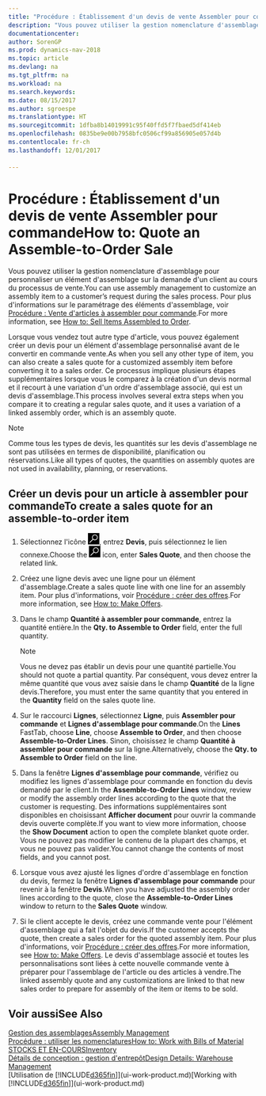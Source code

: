 ```yaml
---
title: "Procédure : Établissement d'un devis de vente Assembler pour commande"
description: "Vous pouvez utiliser la gestion nomenclature d'assemblage pour personnaliser un élément d'assemblage sur la demande d'un client au cours du processus de vente."
documentationcenter: 
author: SorenGP
ms.prod: dynamics-nav-2018
ms.topic: article
ms.devlang: na
ms.tgt_pltfrm: na
ms.workload: na
ms.search.keywords: 
ms.date: 08/15/2017
ms.author: sgroespe
ms.translationtype: HT
ms.sourcegitcommit: 1dfba8b14019991c95f40ffd5f7fbaed5df414eb
ms.openlocfilehash: 0835be9e00b7958bfc0506cf99a856905e057d4b
ms.contentlocale: fr-ch
ms.lasthandoff: 12/01/2017

---
```

# <a name="how-to-quote-an-assemble-to-order-sale"></a><span data-ttu-id="1cd69-103">Procédure : Établissement d'un devis de vente Assembler pour commande</span><span class="sxs-lookup"><span data-stu-id="1cd69-103">How to: Quote an Assemble-to-Order Sale</span></span>
<span data-ttu-id="1cd69-104">Vous pouvez utiliser la gestion nomenclature d'assemblage pour personnaliser un élément d'assemblage sur la demande d'un client au cours du processus de vente.</span><span class="sxs-lookup"><span data-stu-id="1cd69-104">You can use assembly management to customize an assembly item to a customer’s request during the sales process.</span></span> <span data-ttu-id="1cd69-105">Pour plus d'informations sur le paramétrage des éléments d'assemblage, voir [Procédure : Vente d'articles à assembler pour commande](assembly-how-to-sell-items-assembled-to-order.md).</span><span class="sxs-lookup"><span data-stu-id="1cd69-105">For more information, see [How to: Sell Items Assembled to Order](assembly-how-to-sell-items-assembled-to-order.md).</span></span>  

<span data-ttu-id="1cd69-106">Lorsque vous vendez tout autre type d'article, vous pouvez également créer un devis pour un élément d'assemblage personnalisé avant de le convertir en commande vente.</span><span class="sxs-lookup"><span data-stu-id="1cd69-106">As when you sell any other type of item, you can also create a sales quote for a customized assembly item before converting it to a sales order.</span></span> <span data-ttu-id="1cd69-107">Ce processus implique plusieurs étapes supplémentaires lorsque vous le comparez à la création d'un devis normal et il recourt à une variation d'un ordre d'assemblage associé, qui est un devis d'assemblage.</span><span class="sxs-lookup"><span data-stu-id="1cd69-107">This process involves several extra steps when you compare it to creating a regular sales quote, and it uses a variation of a linked assembly order, which is an assembly quote.</span></span>

> [!NOTE]  
>  <span data-ttu-id="1cd69-108">Comme tous les types de devis, les quantités sur les devis d'assemblage ne sont pas utilisées en termes de disponibilité, planification ou réservations.</span><span class="sxs-lookup"><span data-stu-id="1cd69-108">Like all types of quotes, the quantities on assembly quotes are not used in availability, planning, or reservations.</span></span>  

## <a name="to-create-a-sales-quote-for-an-assemble-to-order-item"></a><span data-ttu-id="1cd69-109">Créer un devis pour un article à assembler pour commande</span><span class="sxs-lookup"><span data-stu-id="1cd69-109">To create a sales quote for an assemble-to-order item</span></span>  
1.  <span data-ttu-id="1cd69-110">Sélectionnez l'icône ![Page ou état pour la recherche](media/ui-search/search_small.png "icône Page ou état pour la recherche"), entrez **Devis**, puis sélectionnez le lien connexe.</span><span class="sxs-lookup"><span data-stu-id="1cd69-110">Choose the ![Search for Page or Report](media/ui-search/search_small.png "Search for Page or Report icon") icon, enter **Sales Quote**, and then choose the related link.</span></span>  
2.  <span data-ttu-id="1cd69-111">Créez une ligne devis avec une ligne pour un élément d'assemblage.</span><span class="sxs-lookup"><span data-stu-id="1cd69-111">Create a sales quote line with one line for an assembly item.</span></span> <span data-ttu-id="1cd69-112">Pour plus d'informations, voir [Procédure : créer des offres](sales-how-make-offers.md).</span><span class="sxs-lookup"><span data-stu-id="1cd69-112">For more information, see [How to: Make Offers](sales-how-make-offers.md).</span></span>  
3.  <span data-ttu-id="1cd69-113">Dans le champ **Quantité à assembler pour commande**, entrez la quantité entière.</span><span class="sxs-lookup"><span data-stu-id="1cd69-113">In the **Qty. to Assemble to Order** field, enter the full quantity.</span></span>

    > [!NOTE]  
    >  <span data-ttu-id="1cd69-114">Vous ne devez pas établir un devis pour une quantité partielle.</span><span class="sxs-lookup"><span data-stu-id="1cd69-114">You should not quote a partial quantity.</span></span> <span data-ttu-id="1cd69-115">Par conséquent, vous devez entrer la même quantité que vous avez saisie dans le champ **Quantité** de la ligne devis.</span><span class="sxs-lookup"><span data-stu-id="1cd69-115">Therefore, you must enter the same quantity that you entered in the **Quantity** field on the sales quote line.</span></span>  

4.  <span data-ttu-id="1cd69-116">Sur le raccourci **Lignes**, sélectionnez **Ligne**, puis **Assembler pour commande** et **Lignes d'assemblage pour commande**.</span><span class="sxs-lookup"><span data-stu-id="1cd69-116">On the **Lines** FastTab, choose **Line**, choose **Assemble to Order**, and then choose **Assemble-to-Order Lines**.</span></span> <span data-ttu-id="1cd69-117">Sinon, choisissez le champ **Quantité à assembler pour commande** sur la ligne.</span><span class="sxs-lookup"><span data-stu-id="1cd69-117">Alternatively, choose the **Qty. to Assemble to Order** field on the line.</span></span>  
5.  <span data-ttu-id="1cd69-118">Dans la fenêtre **Lignes d'assemblage pour commande**, vérifiez ou modifiez les lignes d'assemblage pour commande en fonction du devis demandé par le client.</span><span class="sxs-lookup"><span data-stu-id="1cd69-118">In the **Assemble-to-Order Lines** window, review or modify the assembly order lines according to the quote that the customer is requesting.</span></span> <span data-ttu-id="1cd69-119">Des informations supplémentaires sont disponibles en choisissant **Afficher document** pour ouvrir la commande devis ouverte complète.</span><span class="sxs-lookup"><span data-stu-id="1cd69-119">If you want to view more information, choose the **Show Document** action to open the complete blanket quote order.</span></span> <span data-ttu-id="1cd69-120">Vous ne pouvez pas modifier le contenu de la plupart des champs, et vous ne pouvez pas valider.</span><span class="sxs-lookup"><span data-stu-id="1cd69-120">You cannot change the contents of most fields, and you cannot post.</span></span>  
6.  <span data-ttu-id="1cd69-121">Lorsque vous avez ajusté les lignes d'ordre d'assemblage en fonction du devis, fermez la fenêtre **Lignes d'assemblage pour commande** pour revenir à la fenêtre **Devis**.</span><span class="sxs-lookup"><span data-stu-id="1cd69-121">When you have adjusted the assembly order lines according to the quote, close the **Assemble-to-Order Lines** window to return to the **Sales Quote** window.</span></span>  
7.  <span data-ttu-id="1cd69-122">Si le client accepte le devis, créez une commande vente pour l'élément d'assemblage qui a fait l'objet du devis.</span><span class="sxs-lookup"><span data-stu-id="1cd69-122">If the customer accepts the quote, then create a sales order for the quoted assembly item.</span></span> <span data-ttu-id="1cd69-123">Pour plus d'informations, voir [Procédure : créer des offres](sales-how-make-offers.md).</span><span class="sxs-lookup"><span data-stu-id="1cd69-123">For more information, see [How to: Make Offers](sales-how-make-offers.md).</span></span> <span data-ttu-id="1cd69-124">Le devis d'assemblage associé et toutes les personnalisations sont liées à cette nouvelle commande vente à préparer pour l'assemblage de l'article ou des articles à vendre.</span><span class="sxs-lookup"><span data-stu-id="1cd69-124">The linked assembly quote and any customizations are linked to that new sales order to prepare for assembly of the item or items to be sold.</span></span>  

## <a name="see-also"></a><span data-ttu-id="1cd69-125">Voir aussi</span><span class="sxs-lookup"><span data-stu-id="1cd69-125">See Also</span></span>  
[<span data-ttu-id="1cd69-126">Gestion des assemblages</span><span class="sxs-lookup"><span data-stu-id="1cd69-126">Assembly Management</span></span>](assembly-assemble-items.md)  
[<span data-ttu-id="1cd69-127">Procédure : utiliser les nomenclatures</span><span class="sxs-lookup"><span data-stu-id="1cd69-127">How to: Work with Bills of Material</span></span>](inventory-how-work-BOMs.md)  
[<span data-ttu-id="1cd69-128">STOCKS ET EN-COURS</span><span class="sxs-lookup"><span data-stu-id="1cd69-128">Inventory</span></span>](inventory-manage-inventory.md)  
[<span data-ttu-id="1cd69-129">Détails de conception : gestion d'entrepôt</span><span class="sxs-lookup"><span data-stu-id="1cd69-129">Design Details: Warehouse Management</span></span>](design-details-warehouse-management.md)  
<span data-ttu-id="1cd69-130">[Utilisation de [!INCLUDE[d365fin](includes/d365fin_md.md)]](ui-work-product.md)</span><span class="sxs-lookup"><span data-stu-id="1cd69-130">[Working with [!INCLUDE[d365fin](includes/d365fin_md.md)]](ui-work-product.md)</span></span>

